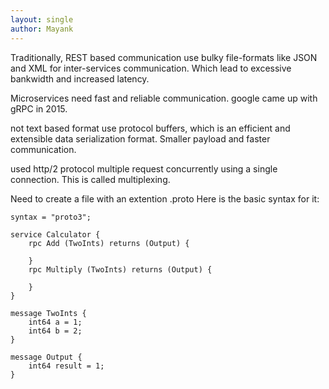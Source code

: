 ```yaml
---
layout: single
author: Mayank
---
```


Traditionally, REST based communication use bulky file-formats like JSON and XML for inter-services communication. 
Which lead to excessive bankwidth and increased latency.

Microservices need fast and reliable communication. 
google came up with gRPC in 2015.

not text based format
use protocol buffers, which is an efficient and extensible data serialization format.
Smaller payload and faster communication.

used http/2 protocol
multiple request concurrently using a single connection. This is called multiplexing. 

Need to create a file with an extention .proto
Here is the basic syntax for it: 
```
syntax = "proto3";

service Calculator {
    rpc Add (TwoInts) returns (Output) {
        
    }
    rpc Multiply (TwoInts) returns (Output) {
        
    }
}

message TwoInts {
    int64 a = 1;
    int64 b = 2;
}

message Output {
    int64 result = 1;
}
```
